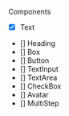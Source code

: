 Components

- [x] Text
- [] Heading
- [] Box
- [] Button
- [] TextInput
- [] TextArea
- [] CheckBox
- [] Avatar
- [] MultiStep
